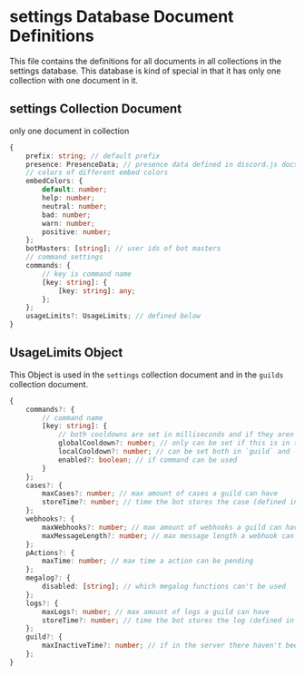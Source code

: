 # settings Database Document Definitions

This file contains the definitions for all documents in all collections in the settings database. This database is kind of special in that it has only one collection with one document in it.

## settings Collection Document

only one document in collection

```Typescript
{
    prefix: string; // default prefix
    presence: PresenceData; // presence data defined in discord.js docs
    // colors of different embed colors
    embedColors: {
        default: number;
        help: number;
        neutral: number;
        bad: number;
        warn: number;
        positive: number;
    };
    botMasters: [string]; // user ids of bot masters
    // command settings
    commands: {
        // key is command name
        [key: string]: {
            [key: string]: any;
        };
    };
    usageLimits?: UsageLimits; // defined below
}
```

## UsageLimits Object

This Object is used in the `settings` collection document and in the `guilds` collection document.

```Typescript
{
    commands?: {
        // command name
        [key: string]: {
            // both cooldowns are set in milliseconds and if they aren't set, they will use the default defined in the code
            globalCooldown?: number; // only can be set if this is in the `settings` document
            localCooldown?: number; // can be set both in `guild` and `settings` documents
            enabled?: boolean; // if command can be used
        }
    };
    cases?: {
        maxCases?: number; // max amount of cases a guild can have
        storeTime?: number; // time the bot stores the case (defined in milliseconds)
    };
    webhooks?: {
        maxWebhooks?: number; // max amount of webhooks a guild can have
        maxMessageLength?: number; // max message length a webhook can have
    };
    pActions?: {
        maxTime: number; // max time a action can be pending
    };
    megalog?: {
        disabled: [string]; // which megalog functions can't be used
    };
    logs?: {
        maxLogs?: number; // max amount of logs a guild can have
        storeTime?: number; // time the bot stores the log (defined in milliseconds)
    };
    guild?: {
        maxInactiveTime?: number; // if in the server there haven't been any human activity for a certain amount of time, the bot will automatically leave
    };
}
```
